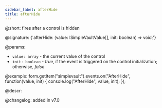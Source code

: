 ```yaml
---
sidebar_label: afterHide
title: afterHide
---          
```


@short: fires after a control is hidden

@signature: {'afterHide: (value: ISimpleVaultValue[], init: boolean) => void;'}

@params:
- `value: array` - the current value of the control
- `init: boolean` - *true*, if the event is triggered on the control initialization; otherwise, *false*

@example:
form.getItem("simplevault").events.on("AfterHide", function(value, init) {
    console.log("AfterHide", value, init);
});

@descr:

@changelog: added in v7.0
